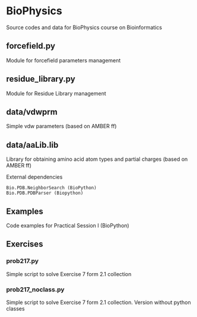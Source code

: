 # BioPhysics
Source codes and data for BioPhysics course on Bioinformatics

## forcefield.py
Module for forcefield parameters management

## residue_library.py
Module for Residue Library management

## data/vdwprm
Simple vdw parameters (based on AMBER ff)

## data/aaLib.lib
Library for obtaining amino acid atom types and partial charges (based on AMBER ff)

External dependencies

    Bio.PDB.NeighborSearch (BioPython)
    Bio.PDB.PDBParser (Biopython)

## Examples ##
Code examples for Practical Session I (BioPython)

## Exercises ##
### prob217.py
Simple script to solve Exercise 7 form 2.1 collection
### prob217_noclass.py
Simple script to solve Exercise 7 form 2.1 collection. Version without python classes


